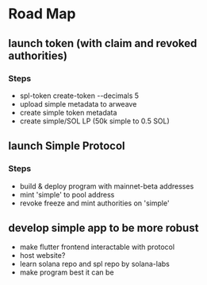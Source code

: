 # Road Map
## launch token (with claim and revoked authorities)
### Steps
- spl-token create-token --decimals 5
- upload simple metadata to arweave
- create simple token metadata
- create simple/SOL LP (50k simple to 0.5 SOL)

## launch Simple Protocol
### Steps
- build & deploy program with mainnet-beta addresses
- mint 'simple' to pool address
- revoke freeze and mint authorities on 'simple'

## develop simple app to be more robust
- make flutter frontend interactable with protocol
- host website?
- learn solana repo and spl repo by solana-labs
- make program best it can be
